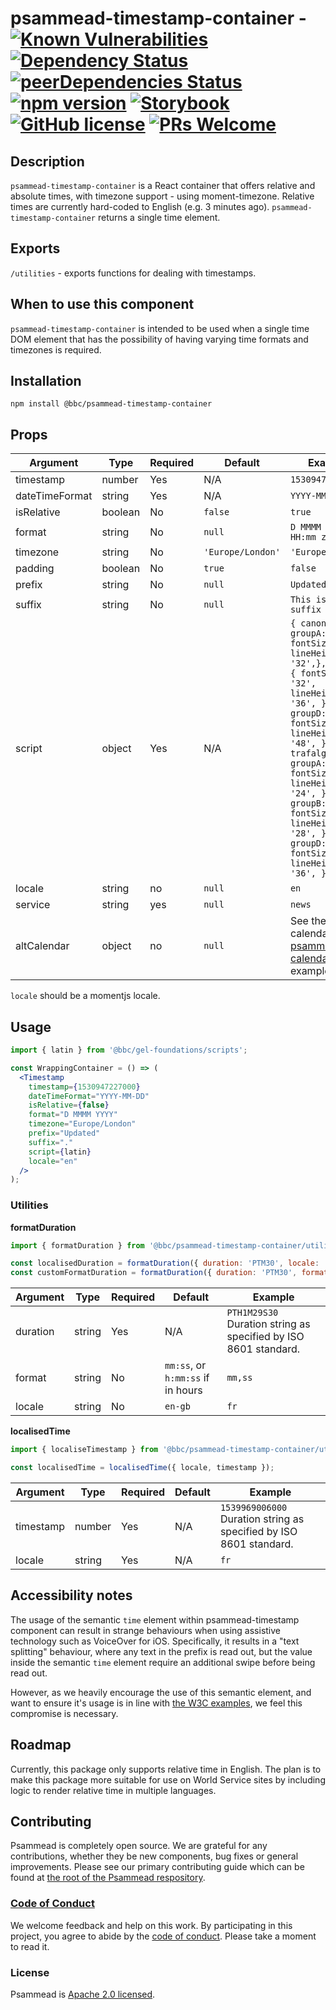 # psammead-timestamp-container - [![Known Vulnerabilities](https://snyk.io/test/github/bbc/psammead/badge.svg?targetFile=packages%2Fcontainers%2Fpsammead-timestamp-container%2Fpackage.json)](https://snyk.io/test/github/bbc/psammead?targetFile=packages%2Fcontainers%2Fpsammead-timestamp-container%2Fpackage.json) [![Dependency Status](https://david-dm.org/bbc/psammead.svg?path=packages/containers/psammead-timestamp-container)](https://david-dm.org/bbc/psammead?path=packages/containers/psammead-timestamp-container) [![peerDependencies Status](https://david-dm.org/bbc/psammead/peer-status.svg?path=packages/containers/psammead-timestamp-container)](https://david-dm.org/bbc/psammead?path=packages/containers/psammead-timestamp-container&type=peer) [![npm version](https://img.shields.io/npm/v/@bbc/psammead-timestamp-container.svg)](https://www.npmjs.com/package/@bbc/psammead-timestamp-container) [![Storybook](https://raw.githubusercontent.com/storybooks/brand/master/badge/badge-storybook.svg?sanitize=true)](https://bbc.github.io/psammead/?path=/story/timestampcontainer--default) [![GitHub license](https://img.shields.io/badge/license-Apache%202.0-blue.svg)](https://github.com/bbc/psammead/blob/latest/LICENSE) [![PRs Welcome](https://img.shields.io/badge/PRs-welcome-brightgreen.svg)](https://github.com/bbc/psammead/blob/latest/CONTRIBUTING.md)

## Description

`psammead-timestamp-container` is a React container that offers relative and absolute times, with timezone support - using moment-timezone. Relative times are currently hard-coded to English (e.g. 3 minutes ago). `psammead-timestamp-container` returns a single time element.

## Exports

`/utilities` - exports functions for dealing with timestamps.

## When to use this component

`psammead-timestamp-container` is intended to be used when a single time DOM element that has the possibility of having varying time formats and timezones is required.

## Installation

`npm install @bbc/psammead-timestamp-container`

## Props

<!-- prettier-ignore -->
| Argument  | Type                | Required | Default | Example         |
|-----------|---------------------|----------|---------|-----------------|
| timestamp | number | Yes   | N/A | `1530947227000` |
| dateTimeFormat | string | Yes | N/A | `YYYY-MM-DD` |
| isRelative | boolean | No | `false` | `true` |
| format | string | No | `null` | `D MMMM YYYY, HH:mm z` |
| timezone | string | No | `'Europe/London'` | `'Europe/London'` |
| padding | boolean | No | `true` | `false` |
| prefix | string | No | `null` | `Updated` |
| suffix | string | No | `null` | `This is a suffix` |
| script | object | Yes | N/A | `{ canon: { groupA: { fontSize: '28', lineHeight: '32',}, groupB: { fontSize: '32', lineHeight: '36', }, groupD: { fontSize: '44', lineHeight: '48', }, }, trafalgar: { groupA: { fontSize: '20', lineHeight: '24', }, groupB: { fontSize: '24', lineHeight: '28', }, groupD: { fontSize: '32', lineHeight: '36', }, }, }` |
| locale | string | no | `null` | `en` |
| service | string | yes | `null` | `news` |
| altCalendar | object | no | `null` | See the `jalaali` calendar in [psammead-calendars](https://github.com/bbc/psammead/blob/566e8115e5bc4a92313bdf352d56b9d5efcf0278/packages/utilities/psammead-calendars/src/calendars/jalaali.js#L47) as an example |

`locale` should be a momentjs locale.

## Usage

```jsx
import { latin } from '@bbc/gel-foundations/scripts';

const WrappingContainer = () => (
  <Timestamp
    timestamp={1530947227000}
    dateTimeFormat="YYYY-MM-DD"
    isRelative={false}
    format="D MMMM YYYY"
    timezone="Europe/London"
    prefix="Updated"
    suffix="."
    script={latin}
    locale="en"
  />
);
```


### Utilities

**formatDuration**

```jsx
import { formatDuration } from '@bbc/psammead-timestamp-container/utilities';

const localisedDuration = formatDuration({ duration: 'PTM30', locale: 'my' });
const customFormatDuration = formatDuration({ duration: 'PTM30', format: 'mm,ss' });
```

<!-- prettier-ignore -->
| Argument  | Type        | Required | Default | Example         |
|-----------|-------------|----------|---------|-----------------|
| duration  | string | Yes | N/A      | `PTH1M29S30` Duration string as specified by ISO 8601 standard. |
| format    | string | No  | `mm:ss`, or `h:mm:ss` if in hours | `mm,ss` |
| locale    | string | No  | `en-gb`  | `fr` |


**localisedTime**

```jsx
import { localiseTimestamp } from '@bbc/psammead-timestamp-container/utilities';

const localisedTime = localisedTime({ locale, timestamp });

```

<!-- prettier-ignore -->
| Argument  | Type        | Required | Default | Example         |
|-----------|-------------|----------|---------|-----------------|
| timestamp  | number | Yes | N/A      | `1539969006000` Duration string as specified by ISO 8601 standard. |
| locale    | string | Yes  | N/A  | `fr` |


## Accessibility notes

The usage of the semantic `time` element within psammead-timestamp component can result in strange behaviours when using assistive technology such as VoiceOver for iOS. Specifically, it results in a "text splitting" behaviour, where any text in the prefix is read out, but the value inside the semantic `time` element require an additional swipe before being read out.

However, as we heavily encourage the use of this semantic element, and want to ensure it's usage is in line with [the W3C examples](https://www.w3.org/TR/html51/textlevel-semantics.html#the-time-element), we feel this compromise is necessary.

## Roadmap

Currently, this package only supports relative time in English. The plan is to make this package more suitable for use on World Service sites by including logic to render relative time in multiple languages.

## Contributing

Psammead is completely open source. We are grateful for any contributions, whether they be new components, bug fixes or general improvements. Please see our primary contributing guide which can be found at [the root of the Psammead respository](https://github.com/bbc/psammead/blob/latest/CONTRIBUTING.md).

### [Code of Conduct](https://github.com/bbc/psammead/blob/latest/CODE_OF_CONDUCT.md)

We welcome feedback and help on this work. By participating in this project, you agree to abide by the [code of conduct](https://github.com/bbc/psammead/blob/latest/CODE_OF_CONDUCT.md). Please take a moment to read it.

### License

Psammead is [Apache 2.0 licensed](https://github.com/bbc/psammead/blob/latest/LICENSE).
